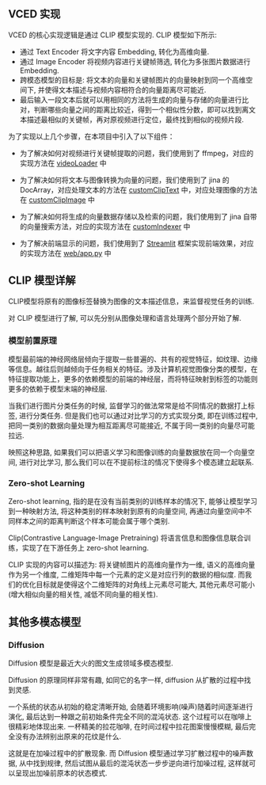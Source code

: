 ## VCED 实现

VCED 的核心实现逻辑是通过 CLIP 模型实现的. CLIP 模型如下所示:


- 通过 Text Encoder 将文字内容 Embedding, 转化为高维向量.
- 通过 Image Encoder 将视频内容进行关键帧筛选, 转化为多张图片数据进行 Embedding.
- 跨模态模型的目标是: 将文本的向量和关键帧图片的向量映射到同一个高维空间下, 并使得文本描述与视频内容相符合的向量距离尽可能近.
- 最后输入一段文本后就可以用相同的方法将生成的向量与存储的向量进行比对，判断哪些向量之间的距离比较近，得到一个相似性分数，即可以找到离文本描述最相似的关键帧，再对原视频进行定位，最终找到相似的视频片段.

为了实现以上几个步骤，在本项目中引入了以下组件：

-   为了解决如何对视频进行关键帧提取的问题，我们使用到了 ffmpeg，对应的实现方法在 [videoLoader](https://github.com/datawhalechina/vced/blob/709de9a0a0ce6a0b534c243c5bb58e00a08c6379/code/service/videoLoader/video_loader.py) 中
    
-   为了解决如何将文本与图像转换为向量的问题，我们使用到了 jina 的 DocArray，对应处理文本的方法在 [customClipText](https://github.com/datawhalechina/vced/blob/709de9a0a0ce6a0b534c243c5bb58e00a08c6379/code/service/customClipText/clip_text.py) 中，对应处理图像的方法在 [customClipImage](https://github.com/datawhalechina/vced/blob/709de9a0a0ce6a0b534c243c5bb58e00a08c6379/code/service/customClipImage/clip_image.py) 中
    
-   为了解决如何将生成的向量数据存储以及检索的问题，我们使用到了 jina 自带的向量搜索方法，对应的实现方法在 [customIndexer](https://github.com/datawhalechina/vced/blob/709de9a0a0ce6a0b534c243c5bb58e00a08c6379/code/service/customIndexer/executor.py) 中
    
-   为了解决前端显示的问题，我们使用到了 [Streamlit](https://streamlit.io/) 框架实现前端效果，对应的实现方法在 [web/app.py](https://github.com/datawhalechina/vced/blob/709de9a0a0ce6a0b534c243c5bb58e00a08c6379/code/web/app.py) 中

## CLIP 模型详解

CLIP模型将原有的图像标签替换为图像的文本描述信息，来监督视觉任务的训练.

对 CLIP 模型进行了解, 可以先分别从图像处理和语言处理两个部分开始了解.

### 模型前置原理

模型最前端的神经网络层倾向于提取一些普遍的、共有的视觉特征，如纹理、边缘等信息。越往后则越倾向于任务相关的特征。涉及计算机视觉图像分类的模型，在特征提取功能上，更多的依赖模型的前端的神经层，而将特征映射到标签的功能则更多的依赖于模型末端的神经层.

当我们进行图片分类任务的时候, 监督学习的做法常常是给不同情况的数据打上标签, 进行分类任务. 但是我们也可以通过对比学习的方式实现分类, 即在训练过程中, 把同一类别的数据向量处理为相互距离尽可能接近, 不属于同一类别的向量尽可能拉远.

映照这种思路, 如果我们可以把语义学习和图像训练的向量数据放在同一个向量空间, 进行对比学习, 那么我们可以在不提前标注的情况下使得多个模态建立起联系.

### Zero-shot Learning

Zero-shot learning, 指的是在没有当前类别的训练样本的情况下, 能够让模型学习到一种映射方法, 将这种类别的样本映射到原有的向量空间, 再通过向量空间中不同样本之间的距离判断这个样本可能会属于哪个类别.

Clip(Contrastive Language-Image Pretraining) 将语言信息和图像信息联合训练，实现了在下游任务上 zero-shot learning.

CLIP 实现的内容可以描述为: 将关键帧图片的高维向量作为一维, 语义的高维向量作为另一个维度, 二维矩阵中每一个元素的定义是对应行列的数据的相似度. 而我们的优化目标就是使得这个二维矩阵的对角线上元素尽可能大, 其他元素尽可能小 (增大相似向量的相关性, 减低不同向量的相关性).

## 其他多模态模型

### Diffusion

Diffusion 模型是最近大火的图文生成领域多模态模型.

Diffusion 的原理同样非常有趣, 如同它的名字一样, diffusion 从扩散的过程中找到灵感.

一个系统的状态从初始的稳定清晰开始, 会随着环境影响(噪声)随着时间逐渐进行演化, 最后达到一种跟之前初始条件完全不同的混沌状态. 这个过程可以在咖啡上很精彩地体现出来. 一杯精美的拉花咖啡, 在时间过程中拉花图案慢慢模糊, 最后完全没有办法辨别出原来的花纹是什么.

这就是在加噪过程中的扩散现象. 而 Diffusion 模型通过学习扩散过程中的噪声数据, 从中找到规律, 然后试图从最后的混沌状态一步步逆向进行加噪过程, 这样就可以呈现出加噪前原本的状态模式.